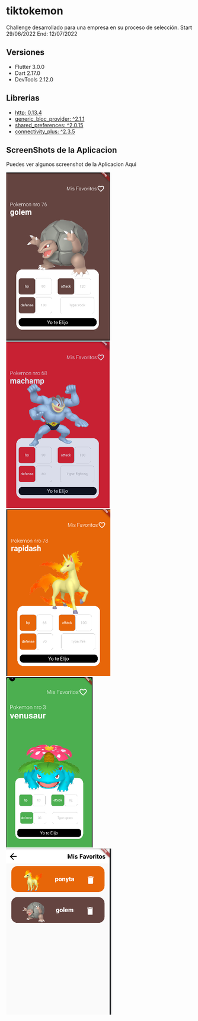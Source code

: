 # tiktokemon
Challenge desarrollado para una empresa en su proceso de selección.
Start 29/06/2022 End: 12/07/2022
## Versiones
- Flutter 3.0.0
- Dart 2.17.0
- DevTools 2.12.0

## Librerias
- [http: 0.13.4](https://pub.dev/packages/http)
- [generic_bloc_provider: ^2.1.1](https://pub.dev/packages/generic_bloc_provider)
- [shared_preferences: ^2.0.15](https://pub.dev/packages/shared_preferences)
- [connectivity_plus: ^2.3.5](https://pub.dev/packages/connectivity_plus)

## ScreenShots de la Aplicacion
Puedes ver algunos screenshot de la Aplicacion Aqui

![golem](assets/toreadme/golem.png) ![machamp](assets/toreadme/Machamp.png)
![rapidash](assets/toreadme/rapidash.png) ![venasaur](assets/toreadme/venasaur.png)
![screen_list_view](assets/toreadme/screen_list_view.png)